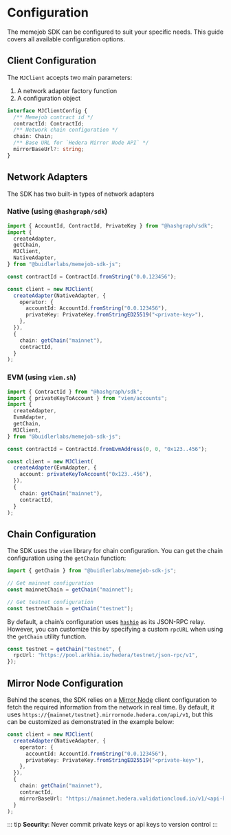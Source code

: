 # Configuration

The memejob SDK can be configured to suit your specific needs. This guide covers all available configuration options.

## Client Configuration

The `MJClient` accepts two main parameters:

1. A network adapter factory function
2. A configuration object

```typescript
interface MJClientConfig {
  /** Memejob contract id */
  contractId: ContractId;
  /** Network chain configuration */
  chain: Chain;
  /** Base URL for `Hedera Mirror Node API` */
  mirrorBaseUrl?: string;
}
```

## Network Adapters

The SDK has two built-in types of network adapters

### Native (using `@hashgraph/sdk`)

```typescript
import { AccountId, ContractId, PrivateKey } from "@hashgraph/sdk";
import {
  createAdapter,
  getChain,
  MJClient,
  NativeAdapter,
} from "@buidlerlabs/memejob-sdk-js";

const contractId = ContractId.fromString("0.0.123456");

const client = new MJClient(
  createAdapter(NativeAdapter, {
    operator: {
      accountId: AccountId.fromString("0.0.123456"),
      privateKey: PrivateKey.fromStringED25519("<private-key>"),
    },
  }),
  {
    chain: getChain("mainnet"),
    contractId,
  }
);
```

### EVM (using `viem.sh`)

```typescript
import { ContractId } from "@hashgraph/sdk";
import { privateKeyToAccount } from "viem/accounts";
import {
  createAdapter,
  EvmAdapter,
  getChain,
  MJClient,
} from "@buidlerlabs/memejob-sdk-js";

const contractId = ContractId.fromEvmAddress(0, 0, "0x123..456");

const client = new MJClient(
  createAdapter(EvmAdapter, {
    account: privateKeyToAccount("0x123..456"),
  }),
  {
    chain: getChain("mainnet"),
    contractId,
  }
);
```

## Chain Configuration

The SDK uses the `viem` library for chain configuration. You can get the chain configuration using the `getChain` function:

```typescript
import { getChain } from "@buidlerlabs/memejob-sdk-js";

// Get mainnet configuration
const mainnetChain = getChain("mainnet");

// Get testnet configuration
const testnetChain = getChain("testnet");
```

By default, a chain’s configuration uses [`hashio`](https://www.hashgraph.com/hashio/) as its JSON-RPC relay. However, you can customize this by specifying a custom `rpcURL` when using the `getChain` utility function.

```typescript
const testnet = getChain("testnet", {
  rpcUrl: "https://pool.arkhia.io/hedera/testnet/json-rpc/v1",
});
```

## Mirror Node Configuration

Behind the scenes, the SDK relies on a [Mirror Node](https://docs.hedera.com/hedera/sdks-and-apis/rest-api) client configuration to fetch the required information from the network in real time. By default, it uses `https://{mainnet/testnet}.mirrornode.hedera.com/api/v1`, but this can be customized as demonstrated in the example below:

```typescript
const client = new MJClient(
  createAdapter(NativeAdapter, {
    operator: {
      accountId: AccountId.fromString("0.0.123456"),
      privateKey: PrivateKey.fromStringED25519("<private-key>"),
    },
  }),
  {
    chain: getChain("mainnet"),
    contractId,
    mirrorBaseUrl: "https://mainnet.hedera.validationcloud.io/v1/<api-key>",
  }
);
```

::: tip
**Security**: Never commit private keys or api keys to version control
:::
